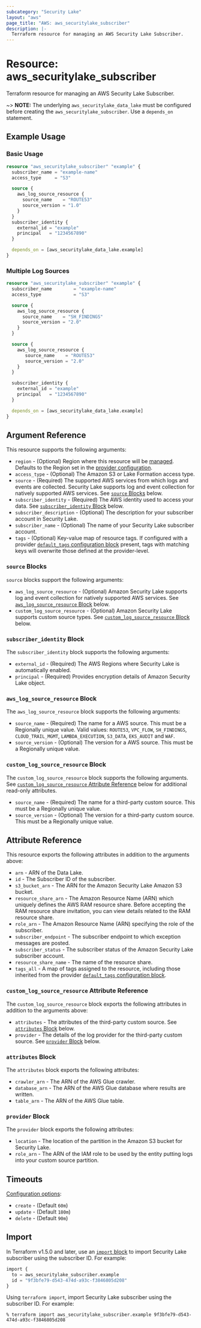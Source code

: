 ```yaml
---
subcategory: "Security Lake"
layout: "aws"
page_title: "AWS: aws_securitylake_subscriber"
description: |-
  Terraform resource for managing an AWS Security Lake Subscriber.
---
```


# Resource: aws_securitylake_subscriber

Terraform resource for managing an AWS Security Lake Subscriber.

~> **NOTE:** The underlying `aws_securitylake_data_lake` must be configured before creating the `aws_securitylake_subscriber`. Use a `depends_on` statement.

## Example Usage

### Basic Usage

```terraform
resource "aws_securitylake_subscriber" "example" {
  subscriber_name = "example-name"
  access_type     = "S3"

  source {
    aws_log_source_resource {
      source_name    = "ROUTE53"
      source_version = "1.0"
    }
  }
  subscriber_identity {
    external_id = "example"
    principal   = "1234567890"
  }

  depends_on = [aws_securitylake_data_lake.example]
}
```

### Multiple Log Sources

```terraform
resource "aws_securitylake_subscriber" "example" {
  subscriber_name        = "example-name"
  access_type            = "S3"

  source {
    aws_log_source_resource {
      source_name    = "SH_FINDINGS"
      source_version = "2.0"
    }
  }

  source {
    aws_log_source_resource {
       source_name    = "ROUTE53"
       source_version = "2.0"
    }
  }

  subscriber_identity {
    external_id = "example"
    principal   = "1234567890"
  }

  depends_on = [aws_securitylake_data_lake.example]
}
```

## Argument Reference

This resource supports the following arguments:

* `region` - (Optional) Region where this resource will be [managed](https://docs.aws.amazon.com/general/latest/gr/rande.html#regional-endpoints). Defaults to the Region set in the [provider configuration](https://registry.terraform.io/providers/hashicorp/aws/latest/docs#aws-configuration-reference).
* `access_type` - (Optional) The Amazon S3 or Lake Formation access type.
* `source` - (Required) The supported AWS services from which logs and events are collected. Security Lake supports log and event collection for natively supported AWS services. See [`source` Blocks](#source-blocks) below.
* `subscriber_identity` - (Required) The AWS identity used to access your data. See [`subscriber_identity` Block](#subscriber_identity-block) below.
* `subscriber_description` - (Optional) The description for your subscriber account in Security Lake.
* `subscriber_name` - (Optional) The name of your Security Lake subscriber account.
* `tags` - (Optional) Key-value map of resource tags. If configured with a provider [`default_tags` configuration block](https://registry.terraform.io/providers/hashicorp/aws/latest/docs#default_tags-configuration-block) present, tags with matching keys will overwrite those defined at the provider-level.

### `source` Blocks

`source` blocks support the following arguments:

* `aws_log_source_resource` - (Optional) Amazon Security Lake supports log and event collection for natively supported AWS services. See [`aws_log_source_resource` Block](#aws_log_source_resource-block) below.
* `custom_log_source_resource` - (Optional) Amazon Security Lake supports custom source types. See [`custom_log_source_resource` Block](#custom_log_source_resource-block) below.

### `subscriber_identity` Block

The `subscriber_identity` block supports the following arguments:

* `external_id` - (Required) The AWS Regions where Security Lake is automatically enabled.
* `principal` - (Required) Provides encryption details of Amazon Security Lake object.

### `aws_log_source_resource` Block

The `aws_log_source_resource` block supports the following arguments:

* `source_name` - (Required) The name for a AWS source. This must be a Regionally unique value. Valid values: `ROUTE53`, `VPC_FLOW`, `SH_FINDINGS`, `CLOUD_TRAIL_MGMT`, `LAMBDA_EXECUTION`, `S3_DATA`, `EKS_AUDIT` and `WAF`.
* `source_version` - (Optional) The version for a AWS source. This must be a Regionally unique value.

### `custom_log_source_resource` Block

The `custom_log_source_resource` block supports the following arguments. See [`custom_log_source_resource` Attribute Reference](#custom_log_source_resource-attribute-reference) below for additional read-only attributes.

* `source_name` - (Required) The name for a third-party custom source. This must be a Regionally unique value.
* `source_version` - (Optional) The version for a third-party custom source. This must be a Regionally unique value.

## Attribute Reference

This resource exports the following attributes in addition to the arguments above:

* `arn` - ARN of the Data Lake.
* `id` - The Subscriber ID of the subscriber.
* `s3_bucket_arn` - The ARN for the Amazon Security Lake Amazon S3 bucket.
* `resource_share_arn` - The Amazon Resource Name (ARN) which uniquely defines the AWS RAM resource share. Before accepting the RAM resource share invitation, you can view details related to the RAM resource share.
* `role_arn` - The Amazon Resource Name (ARN) specifying the role of the subscriber.
* `subscriber_endpoint` - The subscriber endpoint to which exception messages are posted.
* `subscriber_status` - The subscriber status of the Amazon Security Lake subscriber account.
* `resource_share_name` - The name of the resource share.
* `tags_all` - A map of tags assigned to the resource, including those inherited from the provider [`default_tags` configuration block](https://registry.terraform.io/providers/hashicorp/aws/latest/docs#default_tags-configuration-block).

### `custom_log_source_resource` Attribute Reference

The `custom_log_source_resource` block exports the following attributes in addition to the arguments above:

* `attributes` - The attributes of the third-party custom source. See [`attributes` Block](#attributes-block) below.
* `provider` - The details of the log provider for the third-party custom source. See [`provider` Block](#provider-block) below.

### `attributes` Block

The `attributes` block exports the following attributes:

* `crawler_arn` - The ARN of the AWS Glue crawler.
* `database_arn` - The ARN of the AWS Glue database where results are written.
* `table_arn` - The ARN of the AWS Glue table.

### `provider` Block

The `provider` block exports the following attributes:

* `location` - The location of the partition in the Amazon S3 bucket for Security Lake.
* `role_arn` - The ARN of the IAM role to be used by the entity putting logs into your custom source partition.

## Timeouts

[Configuration options](https://developer.hashicorp.com/terraform/language/resources/syntax#operation-timeouts):

* `create` - (Default `60m`)
* `update` - (Default `180m`)
* `delete` - (Default `90m`)

## Import

In Terraform v1.5.0 and later, use an [`import` block](https://developer.hashicorp.com/terraform/language/import) to import Security Lake subscriber using the subscriber ID. For example:

```terraform
import {
  to = aws_securitylake_subscriber.example
  id = "9f3bfe79-d543-474d-a93c-f3846805d208"
}
```

Using `terraform import`, import Security Lake subscriber using the subscriber ID. For example:

```console
% terraform import aws_securitylake_subscriber.example 9f3bfe79-d543-474d-a93c-f3846805d208
```
